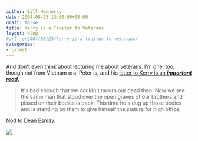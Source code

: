 ```yaml
---
author: Bill Hennessy
date: 2004-08-25 13:00:00+00:00
draft: false
title: Kerry is a Traitor to Veterans
layout: blog
#url: e/2004/08/25/kerry-is-a-traitor-to-veterans/
categories:
- Latest
---
```


And don't even think about lecturing me about veterans. I'm one, too, though not from Vietnam era. Peter is, and his [letter to Kerry is an _**important read**_.](https://www.sondrak.com/archive/001917.html)  





> 

> 
> It's bad enough that we couldn't mourn our dead then. Now we see the same man that stood over the open graves of our brothers and pissed on their bodies is back. This time he's dug up those bodies and is standing on them to give himself the stature for high office.
> 
> 




Nod [to Dean Esmay.](https://www.deanesmay.com/posts/1093479703.shtml)

![](https://blog.billhennessy.com/aggbug.aspx?PostID=629)

